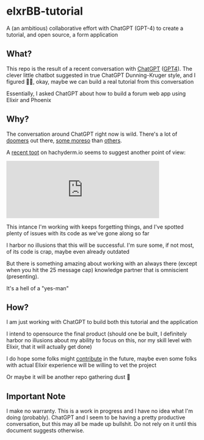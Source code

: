 # elxrBB-tutorial

A (an ambitious) collaborative effort with ChatGPT (GPT-4) to create a tutorial, and open source, a form application

## What?

This repo is the result of a recent conversation with [ChatGPT](https://help.openai.com/en/collections/3742473-chatgpt) ([GPT4](https://openai.com/research/gpt-4)). The clever little chatbot suggested in true ChatGPT Dunning-Kruger style, and I figured 🤷‍♂️, okay, maybe we can build a real tutorial from this conversation

Essentially, I asked ChatGPT about how to build a forum web app using Elixir and Phoenix

## Why?

The conversation around ChatGPT right now is wild. There's a lot of [doomers](https://www.reuters.com/technology/musk-experts-urge-pause-training-ai-systems-that-can-outperform-gpt-4-2023-03-29/) out there, [some moreso](https://time.com/6266923/ai-eliezer-yudkowsky-open-letter-not-enough/) than [others](https://astralcodexten.substack.com/p/why-i-am-not-as-much-of-a-doomer).

A [recent toot](https://hachyderm.io/@aburka/110098164435536382) on hachyderm.io seems to suggest another point of view:

<iframe src="https://hachyderm.io/@aburka/110098164435536382/embed" class="mastodon-embed" style="max-width: 100%; border: 0" width="400" allowfullscreen="allowfullscreen"></iframe><script src="https://hachyderm.io/embed.js" async="async"></script>

This intance I'm working with keeps forgetting things, and I've spotted plenty of issues with its code as we've gone along so far

I harbor no illusions that this will be successful. I'm sure some, if not most, of its code is crap, maybe even already outdated

But there is something amazing about working with an always there (except when you hit the 25 message cap) knowledge partner that is omniscient (presenting). 

It's a hell of a "yes-man"

## How?

I am just working with ChatGPT to build both this tutorial and the application

I intend to opensource the final product (should one be built, I definitely harbor no illusions about my ability to focus on this, nor my skill level with Elixir, that it will actually get done)

I do hope some folks might [contribute]() in the future, maybe even some folks with actual Elixir experience will be willing to vet the project

Or maybe it will be another repo gathering dust :shrug:

## Important Note

I make no warranty. This is a work in progress and I have no idea what I'm doing (probably). ChatGPT and I seem to be having a pretty productive conversation, but this may all be made up bullshit. Do not rely on it until this document suggests otherwise. 